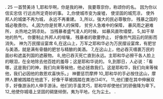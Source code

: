 . 25 
一首赞美诗 
1_耶和华啊，你是我的神， 
我要尊崇你，称颂你的名。 
因为你以信实忠信 
行远古所定奇妙的事。 
2_你使城市变为废墟， 
使坚固的城荒凉， 
使外邦人的城堡不再为城， 
永远不再重建。 
3_所以，强大的民必尊敬你， 
残暴之国的城必敬畏你。 
4_因为你是贫寒人的保障， 
贫穷人急难中的保障， 
暴风雨之避难所， 
炎热地之阴凉处。 
当残暴者盛气凌人的时候， 
如暴风直吹墙壁， 
5_如干旱地的热气， 
你要制止外邦人的喧嚷， 
残暴者的歌要停止， 
好像热气因云的阴影而消失。 
神为万民摆设宴席 
6_在这山上，万军之耶和华必为万民摆设宴席，有肥甘与美酒，就是满有骨髓的肥甘与精酿的美酒。 7_在这山上，他必吞灭缠裹万民的面纱和遮盖列国的遮蔽物。 8_他已吞灭死亡直到永远。主耶和华必擦干各人脸上的眼泪，在全地除去他百姓的羞辱；这是耶和华说的。 
9_到那日，人必说：「看哪，这是我们的神，我们向来等候他，他必拯救我们。这是耶和华，我们向来等候他，我们必因他的救恩欢喜快乐。」 
神要惩罚摩押 
10_耶和华的手必按住这山，摩押人要被践踏在他底下，好像干草被践踏在粪池(34)Y。 11_他们要在其中伸展双手，好像游泳的人伸手游泳。他们的手虽灵巧，耶和华却使他们的骄傲降为卑下。 12_他使你城墙上坚固的碉堡倾倒，夷为平地，化为尘土。 
.